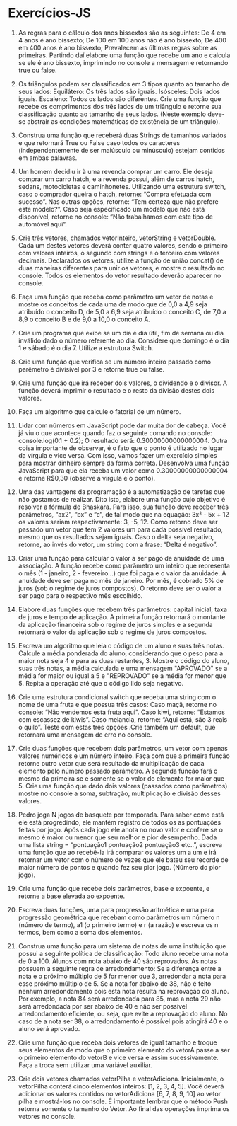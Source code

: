 # Exercícios-JS
01) As regras para o cálculo dos anos bissextos são as seguintes:
De 4 em 4 anos é ano bissexto;
De 100 em 100 anos não é ano bissexto;
De 400 em 400 anos é ano bissexto;
Prevalecem as últimas regras sobre as primeiras.
Partindo daí elabore uma função que recebe um ano e calcula se ele é ano bissexto, imprimindo no console a mensagem e retornando true ou false.

02) Os triângulos podem ser classificados em 3 tipos quanto ao tamanho de seus lados:
Equilátero: Os três lados são iguais. Isósceles: Dois lados iguais. Escaleno: Todos os lados são diferentes. Crie uma função que recebe os comprimentos dos três lados de um triângulo e retorne sua classificação quanto ao tamanho de seus lados. (Neste exemplo deve-se abstrair as condições matemáticas de existência de um triângulo).

03) Construa uma função que receberá duas Strings de tamanhos variados e que retornará True ou False caso todos os caracteres (independentemente de ser maiúsculo ou minúsculo) estejam contidos em ambas palavras. 
04) Um homem decidiu ir à uma revenda comprar um carro. Ele deseja comprar um carro hatch, e a revenda possui, além de carros hatch, sedans, motocicletas e caminhonetes. Utilizando uma estrutura switch, caso o comprador queira o hatch, retorne: “Compra efetuada com sucesso”. Nas outras opções, retorne: “Tem certeza que não prefere este modelo?”. Caso seja especificado um modelo que não está disponível, retorne no console: “Não trabalhamos com este tipo de automóvel aqui”.

05) Crie três vetores, chamados vetorInteiro, vetorString e vetorDouble. Cada um destes vetores deverá conter quatro valores, sendo o primeiro com valores inteiros, o segundo com strings e o terceiro com valores decimais. Declarados os vetores, utilize a função de união concat() de duas maneiras diferentes para unir os vetores, e mostre o resultado no console. Todos os elementos do vetor resultado deverão aparecer no console.

06) Faça uma função que receba como parâmetro um vetor de notas e mostre os conceitos de cada uma de modo que de 0,0 a 4,9 seja atribuído o conceito D, de 5,0 a 6,9 seja atribuído o conceito C, de 7,0 a 8,9 o conceito B e de 9,0 a 10,0 o conceito A.

07) Crie um programa que exibe se um dia é dia útil, fim de semana ou dia inválido dado o número referente ao dia. Considere que domingo é o dia 1 e sábado é o dia 7. Utilize a estrutura Switch.

08) Crie uma função que verifica se um número inteiro passado como parêmetro é divisível por 3 e retorne true ou false.

09) Crie uma função que irá receber dois valores, o dividendo e o divisor. A função deverá imprimir o resultado e o resto da divisão destes dois valores.

10) Faça um algoritmo que calcule o fatorial de um número.

11) Lidar com números em JavaScript pode dar muita dor de cabeça. Você já viu o que acontece quando faz o seguinte comando no console: console.log(0.1 + 0.2); O resultado será: 0.30000000000000004. Outra coisa importante de observar, é o fato que o ponto é utilizado no lugar da vírgula e vice versa. Com isso, vamos fazer um exercício simples para mostrar dinheiro sempre da forma correta. Desenvolva uma função JavaScript para que ela receba um valor como 0.30000000000000004 e retorne R$0,30 (observe a vírgula e o ponto).

12) Uma das vantagens da programação é a automatização de tarefas que não gostamos de realizar. Dito isto, elabore uma função cujo objetivo é resolver a fórmula de Bhaskara. Para isso, sua função deve receber três parâmetros, “ax2”, “bx” e “c”, de tal modo que na equação: 3x² - 5x + 12 os valores seriam respectivamente: 3, -5, 12. Como retorno deve ser passado um vetor que tem 2 valores um para cada possível resultado, mesmo que os resultados sejam iguais. Caso o delta seja negativo, retorne, ao invés do vetor, um string com a frase: “Delta é negativo”.

13) Criar uma função para calcular o valor a ser pago de anuidade de uma associação. A função recebe como parâmetro um inteiro que representa o mês (1 - janeiro, 2 - fevereiro…) que foi paga e o valor da anuidade. A anuidade deve ser paga no mês de janeiro. Por mês, é cobrado 5% de juros (sob o regime de juros compostos). O retorno deve ser o valor a ser pago para o respectivo mês escolhido.

14) Elabore duas funções que recebem três parâmetros: capital inicial, taxa de juros e tempo de aplicação. A primeira função retornará o montante da aplicação financeira sob o regime de juros simples e a segunda retornará o valor da aplicação sob o regime de juros compostos.

15) Escreva um algoritmo que leia o código de um aluno e suas três notas. Calcule a média ponderada do aluno, considerando que o peso para a maior nota seja 4 e para as duas restantes, 3. Mostre o código do aluno, suas três notas, a média calculada e uma mensagem "APROVADO" se a média for maior ou igual a 5 e "REPROVADO" se a média for menor que 5. Repita a operação até que o código lido seja negativo.

16) Crie uma estrutura condicional switch que receba uma string com o nome de uma fruta e que possua três casos: Caso maçã, retorne no console: “Não vendemos esta fruta aqui”. Caso kiwi, retorne: “Estamos com escassez de kiwis”. Caso melancia, retorne: “Aqui está, são 3 reais o quilo”. Teste com estas três opções .Crie também um default, que retornará uma mensagem de erro no console.

17) Crie duas funções que recebem dois parâmetros, um vetor com apenas valores numéricos e um número inteiro. Faça com que a primeira função retorne outro vetor que será resultado da multiplicação de cada elemento pelo número passado parâmetro. A segunda função fará o mesmo da primeira se e somente se o valor do elemento for maior que 5. 
Crie uma função que dado dois valores (passados como parâmetros) mostre no console a soma, subtração, multiplicação e divisão desses valores.

18) Pedro joga N jogos de basquete por temporada. Para saber como está ele está progredindo, ele mantém registro de todos os as pontuações feitas por jogo. Após cada jogo ele anota no novo valor e confere se o mesmo é maior ou menor que seu melhor e pior desempenho. Dada uma lista string = “pontuação1 pontuação2 pontuação3 etc..”, escreva uma função que ao recebê-la irá comparar os valores um a um e irá retornar um vetor com o número de vezes que ele bateu seu recorde de maior número de pontos e quando fez seu pior jogo. (Número do pior jogo).

19) Crie uma função que recebe dois parâmetros, base e expoente, e retorne a base elevada ao expoente.

20) Escreva duas funções, uma para progressão aritmética e uma para progressão geométrica que recebam como parâmetros um número n (número de termo), a1 (o primeiro termo) e r (a razão) e escreva os n termos, bem como a soma dos elementos.

21) Construa uma função para um sistema de notas de uma instituição que possui a seguinte política de classificação: Todo aluno recebe uma nota de 0 a 100. Alunos com nota abaixo de 40 são reprovados. As notas possuem a seguinte regra de arredondamento: Se a diferença entre a nota e o próximo múltiplo de 5 for menor que 3, arredondar a nota para esse próximo múltiplo de 5. Se a nota for abaixo de 38, não é feito nenhum arredondamento pois esta nota resulta na reprovação do aluno. Por exemplo, a nota 84 será arredondada para 85, mas a nota 29 não será arredondada por ser abaixo de 40 e não ser possível arredondamento eficiente, ou seja, que evite a reprovação do aluno. No caso de a nota ser 38, o arredondamento é possível pois atingirá 40 e o aluno será aprovado.

22) Crie uma função que receba dois vetores de igual tamanho e troque seus elementos de modo que o primeiro elemento do vetorA passe a ser o primeiro elemento do vetorB e vice versa e assim sucessivamente. Faça a troca sem utilizar uma variável auxiliar.

23) Crie dois vetores chamados vetorPilha e vetorAdiciona. Inicialmente, o vetorPilha conterá cinco elementos inteiros: [1, 2, 3, 4, 5]. Você deverá adicionar os valores contidos no vetorAdiciona [6, 7, 8, 9, 10] ao vetor pilha e mostrá-los no console. É importante lembrar que o método Push retorna somente o tamanho do Vetor. Ao final das operações imprima os vetores no console.
